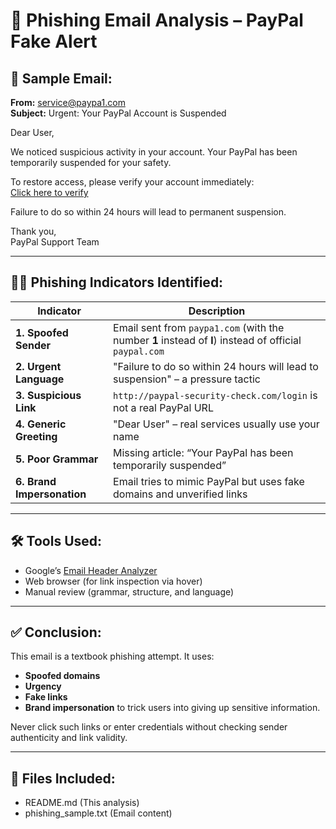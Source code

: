 # 📧 Phishing Email Analysis – PayPal Fake Alert

## 🚨 Sample Email:
**From:** service@paypa1.com  
**Subject:** Urgent: Your PayPal Account is Suspended  

Dear User,

We noticed suspicious activity in your account. Your PayPal has been temporarily suspended for your safety.

To restore access, please verify your account immediately:  
[Click here to verify](http://paypal-security-check.com/login)

Failure to do so within 24 hours will lead to permanent suspension.

Thank you,  
PayPal Support Team

---

## 🕵️‍♀️ Phishing Indicators Identified:

| Indicator | Description |
|----------|-------------|
| **1. Spoofed Sender** | Email sent from `paypa1.com` (with the number **1** instead of **l**) instead of official `paypal.com` |
| **2. Urgent Language** | "Failure to do so within 24 hours will lead to suspension" – a pressure tactic |
| **3. Suspicious Link** | `http://paypal-security-check.com/login` is not a real PayPal URL |
| **4. Generic Greeting** | "Dear User" – real services usually use your name |
| **5. Poor Grammar** | Missing article: “Your PayPal has been temporarily suspended” |
| **6. Brand Impersonation** | Email tries to mimic PayPal but uses fake domains and unverified links |

---

## 🛠 Tools Used:
- Google’s [Email Header Analyzer](https://toolbox.googleapps.com/apps/messageheader/)  
- Web browser (for link inspection via hover)  
- Manual review (grammar, structure, and language)

---

## ✅ Conclusion:
This email is a textbook phishing attempt. It uses:
- **Spoofed domains**
- **Urgency**
- **Fake links**
- **Brand impersonation**
to trick users into giving up sensitive information.

Never click such links or enter credentials without checking sender authenticity and link validity.

---

## 📎 Files Included:
- README.md (This analysis)
- phishing_sample.txt (Email content)
